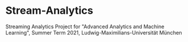 # Stream-Analytics
Streaming Analytics Project for "Advanced Analytics and Machine Learning", Summer Term 2021, Ludwig-Maximilians-Universität München

